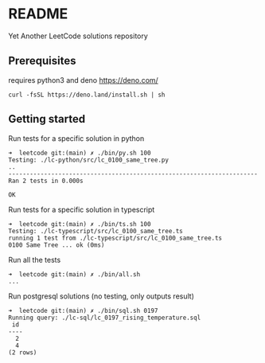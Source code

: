 # README

Yet Another LeetCode solutions repository

## Prerequisites

requires python3 and deno <https://deno.com/>

```shell
curl -fsSL https://deno.land/install.sh | sh
```

## Getting started

Run tests for a specific solution in python

```shell
➜  leetcode git:(main) ✗ ./bin/py.sh 100
Testing: ./lc-python/src/lc_0100_same_tree.py
..
----------------------------------------------------------------------
Ran 2 tests in 0.000s

OK
```

Run tests for a specific solution in typescript

```shell
➜  leetcode git:(main) ✗ ./bin/ts.sh 100
Testing: ./lc-typescript/src/lc_0100_same_tree.ts
running 1 test from ./lc-typescript/src/lc_0100_same_tree.ts
0100 Same Tree ... ok (0ms)
```

Run all the tests

```shell
➜  leetcode git:(main) ✗ ./bin/all.sh
...
```

Run postgresql solutions (no testing, only outputs result)

```shell
➜  leetcode git:(main) ✗ ./bin/sql.sh 0197
Running query: ./lc-sql/lc_0197_rising_temperature.sql
 id 
----
  2
  4
(2 rows)
```
